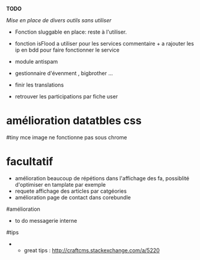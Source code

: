 **TODO**

_Mise en place de divers outils sans utiliser_



- Fonction sluggable en place: reste à l'utiliser.
- fonction isFlood a utiliser pour les services commentaire + a rajouter les ip en bdd pour faire fonctionner le service
 
  
 - module antispam
 
 - gestionnaire d'évenment , bigbrother ...
 
 - finir les translations
    
 - retrouver les participations par fiche user
 
 # amélioration datatbles css
 
 
 #tiny mce image ne fonctionne pas sous chrome

 
 # facultatif
- amélioration beaucoup de répétions dans l'affichage des fa, possiblité d'optimiser en tamplate par exemple
- requete affichage des articles par catgéories
- amélioration page de contact dans corebundle



#amélioration
- to do messagerie interne

#tips
- - great tips : http://craftcms.stackexchange.com/a/5220